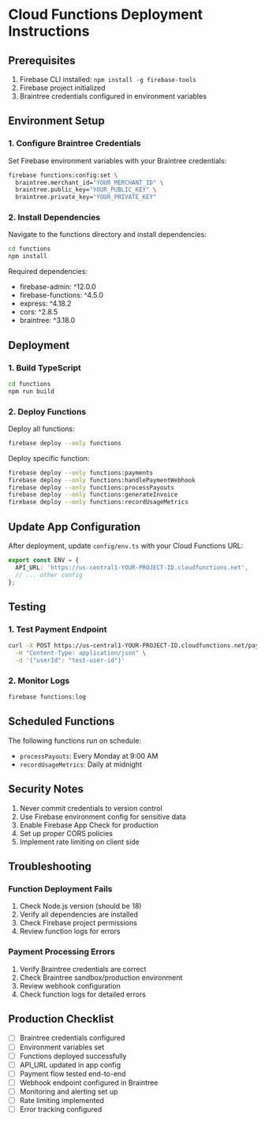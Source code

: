 # Cloud Functions Deployment Instructions

## Prerequisites

1. Firebase CLI installed: `npm install -g firebase-tools`
2. Firebase project initialized
3. Braintree credentials configured in environment variables

## Environment Setup

### 1. Configure Braintree Credentials

Set Firebase environment variables with your Braintree credentials:

```bash
firebase functions:config:set \
  braintree.merchant_id="YOUR_MERCHANT_ID" \
  braintree.public_key="YOUR_PUBLIC_KEY" \
  braintree.private_key="YOUR_PRIVATE_KEY"
```

### 2. Install Dependencies

Navigate to the functions directory and install dependencies:

```bash
cd functions
npm install
```

Required dependencies:
- firebase-admin: ^12.0.0
- firebase-functions: ^4.5.0
- express: ^4.18.2
- cors: ^2.8.5
- braintree: ^3.18.0

## Deployment

### 1. Build TypeScript

```bash
cd functions
npm run build
```

### 2. Deploy Functions

Deploy all functions:
```bash
firebase deploy --only functions
```

Deploy specific function:
```bash
firebase deploy --only functions:payments
firebase deploy --only functions:handlePaymentWebhook
firebase deploy --only functions:processPayouts
firebase deploy --only functions:generateInvoice
firebase deploy --only functions:recordUsageMetrics
```

## Update App Configuration

After deployment, update `config/env.ts` with your Cloud Functions URL:

```typescript
export const ENV = {
  API_URL: 'https://us-central1-YOUR-PROJECT-ID.cloudfunctions.net',
  // ... other config
};
```

## Testing

### 1. Test Payment Endpoint

```bash
curl -X POST https://us-central1-YOUR-PROJECT-ID.cloudfunctions.net/payments/client-token \
  -H "Content-Type: application/json" \
  -d '{"userId": "test-user-id"}'
```

### 2. Monitor Logs

```bash
firebase functions:log
```

## Scheduled Functions

The following functions run on schedule:
- `processPayouts`: Every Monday at 9:00 AM
- `recordUsageMetrics`: Daily at midnight

## Security Notes

1. Never commit credentials to version control
2. Use Firebase environment config for sensitive data
3. Enable Firebase App Check for production
4. Set up proper CORS policies
5. Implement rate limiting on client side

## Troubleshooting

### Function Deployment Fails

1. Check Node.js version (should be 18)
2. Verify all dependencies are installed
3. Check Firebase project permissions
4. Review function logs for errors

### Payment Processing Errors

1. Verify Braintree credentials are correct
2. Check Braintree sandbox/production environment
3. Review webhook configuration
4. Check function logs for detailed errors

## Production Checklist

- [ ] Braintree credentials configured
- [ ] Environment variables set
- [ ] Functions deployed successfully
- [ ] API_URL updated in app config
- [ ] Payment flow tested end-to-end
- [ ] Webhook endpoint configured in Braintree
- [ ] Monitoring and alerting set up
- [ ] Rate limiting implemented
- [ ] Error tracking configured
